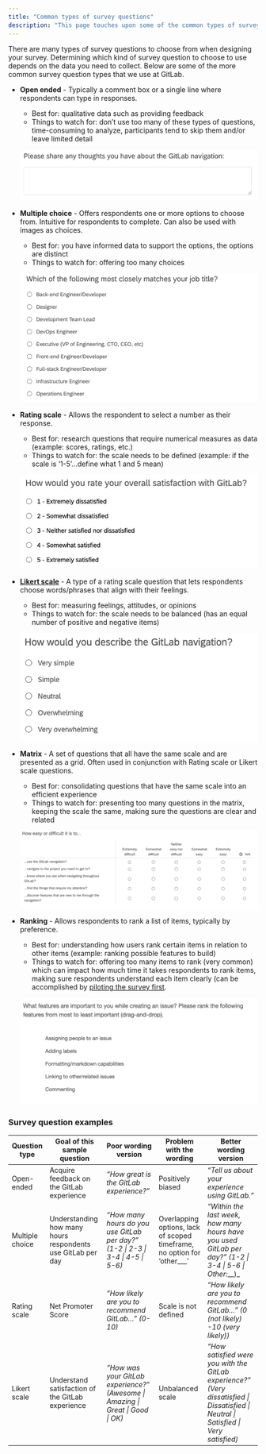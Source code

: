 ```yaml
---
title: "Common types of survey questions"
description: "This page touches upon some of the common types of survey questions that are commonly used in UX research at GitLab."
---
```


There are many types of survey questions to choose from when designing your survey.  Determining which kind of survey question to choose to use depends on the data you need to collect. Below are some of the more common survey question types that we use at GitLab.

- **Open ended** - Typically a comment box or a single line where respondents can type in responses.
     - Best for: qualitative data such as providing feedback
     - Things to watch for: don’t use too many of these types of questions, time-consuming to analyze, participants tend to skip them and/or leave limited detail

     ![Example of an open ended survey question](open_ended.png)

- **Multiple choice** - Offers respondents one or more options to choose from. Intuitive for respondents to complete. Can also be used with images as choices.
     - Best for: you have informed data to support the options, the options are distinct
     - Things to watch for: offering too many choices

     ![Example of a multiple choice survey question](multiple_choice.png)

- **Rating scale** - Allows the respondent to select a number as their response.
     - Best for: research questions that require numerical measures as data (example: scores, ratings, etc.)
     - Things to watch for: the scale needs to be defined (example: if the scale is ‘1-5’…define what 1 and 5 mean)

     ![Example of a rating scale survey question](rating.png)

- [**Likert scale**](https://www.nngroup.com/articles/rating-scales/) - A type of a rating scale question that lets respondents choose words/phrases that align with their feelings.
     - Best for: measuring feelings, attitudes, or opinions
     - Things to watch for: the scale needs to be balanced (has an equal number of positive and negative items)

     ![Example of a Likert scale survey question](Likert.png)

- **Matrix** - A set of questions that all have the same scale and are presented as a grid.  Often used in conjunction with Rating scale or Likert scale questions.
     - Best for: consolidating questions that have the same scale into an efficient experience
     - Things to watch for: presenting too many questions in the matrix, keeping the scale the same, making sure the questions are clear and related

     ![Example of a matrix survey question](matrix.png)

- **Ranking** - Allows respondents to rank a list of items, typically by preference.
     - Best for: understanding how users rank certain items in relation to other items (example: ranking possible features to build)
     - Things to watch for: offering too many items to rank (very common) which can impact how much time it takes respondents to rank items, making sure respondents understand each item clearly (can be accomplished by [piloting the survey first](/handbook/product/ux/ux-research/surveys/piloting-your-survey/).

     ![Example of a ranking survey question](ranking.png)

### Survey question examples

| **Question type** | **Goal of this sample question**                            | **Poor wording version**                                                        | **Problem with the wording**                                            | **Better wording version**                                                                                                           |
|-------------------|-------------------------------------------------------------|---------------------------------------------------------------------------------|-------------------------------------------------------------------------|--------------------------------------------------------------------------------------------------------------------------------------|
| Open-ended        | Acquire feedback on the GitLab experience                   | *“How great is the GitLab experience?”*                                         | Positively biased                                                       | *“Tell us about your experience using GitLab.”*                                                                                      |
| Multiple choice   | Understanding how many hours respondents use GitLab per day | *“How many hours do you use GitLab per day?” (1-2 \| 2-3 \| 3-4 \| 4-5 \| 5-6)* | Overlapping options, lack of scoped timeframe, no option for ‘other___’ | *“Within the last week, how many hours have you used GitLab per day?” (1-2 \| 3-4 \| 5-6 \| Other:*__)_                              |
| Rating scale      | Net Promoter Score                                          | *“How likely are you to recommend GitLab…” (0-10)*                              | Scale is not defined                                                    | *“How likely are you to recommend GitLab…” (0 (not likely) -10 (very likely))*                                                       |
| Likert scale      | Understand satisfaction of the GitLab experience            | *“How was your GitLab experience?” (Awesome \| Amazing \| Great \| Good \| OK)* | Unbalanced scale                                                        | *“How satisfied were you with the GitLab experience?” (Very dissatisfied \| Dissatisfied \| Neutral \| Satisfied \| Very satisfied)* |
